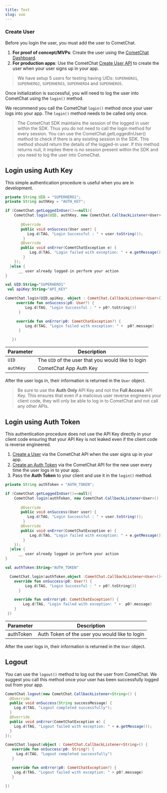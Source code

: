```yaml
---
title: Test 
slug: voo
---
```

### Create User

Before you login the user, you must add the user to CometChat.

1. **For proof of concept/MVPs**: Create the user using the [CometChat Dashboard](https://app.cometchat.com).
2. **For production apps**: Use the CometChat [Create User API](https://www.cometchat.com/docs/v2/chat-apis#createuser) to create the user when your user signs up in your app.

> We have setup 5 users for testing having UIDs:  `SUPERHERO1`, `SUPERHERO2`, `SUPERHERO3`, `SUPERHERO4` and `SUPERHERO5`.

Once initialization is successful, you will need to log the user into CometChat using the `login()` method.

We recommend you call the CometChat `login()` method once your user logs into your app. The `login()` method needs to be called only once.

> The CometChat SDK maintains the session of the logged in user within the SDK. Thus you do not need to call the login method for every session. You can use the CometChat.getLoggedInUser() method to check if there is any existing session in the SDK. This method should return the details of the logged-in user. If this method returns null, it implies there is no session present within the SDK and you need to log the user into ComeChat.

## Login using Auth Key

This simple authentication procedure is useful when you are in development.

```java
private String UID = "SUPERHERO1";
private String authKey = "AUTH_KEY";

if (CometChat.getLoggedInUser()==null){
    CometChat.login(UID, authKey, new CometChat.CallbackListener<User>() 
       
       @Override
       public void onSuccess(User user) {
          Log.d(TAG, "Login Successful : " + user.toString());
        }
       @Override
       public void onError(CometChatException e) {
           Log.d(TAG, "Login failed with exception: " + e.getMessage());
        }
    });
  }else {
      __ user already logged-in perform your action 
}
```

```kotlin
val UID:String="SUPERHERO1"
 val apiKey:String="API_KEY"

CometChat.login(UID,apiKey, object : CometChat.CallbackListener<User>() {
     override fun onSuccess(p0: User?) {
         Log.d(TAG, "Login Successful : " + p0?.toString())        
      }

     override fun onError(p0: CometChatException?) {
         Log.d(TAG, "Login failed with exception: " +  p0?.message)        
      }

   })
```



| Parameter | Description | 
| ---- | ---- | 
| `UID` | The `UID` of the user that you would like to login | 
| `authKey` | CometChat App Auth Key | 


After the user logs in, their information is returned in the `User` object.

> Be sure to use the **Auth Only** API Key and not the **Full Access** API Key. This ensures that even if a malicious user reverse engineers your client code, they will only be able to log in to CometChat and not call any other APIs.

## Login using Auth Token

This authentication procedure does not use the API Key directly in your client code ensuring that your API Key is not leaked even if the client code is reverse engineered.

1. [Create a User](https://www.cometchat.com/docs/v2/chat-apis#createuser) via the CometChat API when the user signs up in your app.
2. [Create an Auth Token](https://www.cometchat.com/docs/v2/chat-apis#createauthtoken) via the CometChat API for the new user every time the user logs in to your app.
3. Pass the **Auth Token** to your client and use it in the `login()` method.

```java
private String authToken = "AUTH_TOKEN";

if (CometChat.getLoggedInUser()==null){
    CometChat.login(authToken, new CometChat.CallbackListener<User>() 
       
       @Override
       public void onSuccess(User user) {
          Log.d(TAG, "Login Successful : " + user.toString());
        }
       @Override
       public void onError(CometChatException e) {
           Log.d(TAG, "Login failed with exception: " + e.getMessage());
        }
    });
  }else {
      __ user already logged-in perform your action 
}
```

```kotlin
val authToken:String="AUTH_TOKEN"

  CometChat.login(authToken,object :CometChat.CallbackListener<User>(){
    override fun onSuccess(p0: User?) {
         Log.d(TAG, "Login Successful : " + p0?.toString())  
      }

    override fun onError(p0: CometChatException?) {
        Log.d(TAG, "Login failed with exception: " +  p0?.message) 
    }
 })
```



| Parameter | Description | 
| ---- | ---- | 
| authToken | Auth Token of the user you would like to login | 


After the user logs in, their information is returned in the `User` object.

## Logout

You can use the `logout()` method to log out the user from CometChat. We suggest you call this method once your user has been successfully logged out from your app.

```java
CometChat.logout(new CometChat.CallbackListener<String>() {
  @Override
  public void onSuccess(String successMessage) {
    Log.d(TAG, "Logout completed successfully");
  }
  @Override
  public void onError(CometChatException e) {
    Log.d(TAG, "Logout failed with exception: " + e.getMessage());
  }
});
```

```kotlin
CometChat.logout(object : CometChat.CallbackListener<String>() {
   override fun onSuccess(p0: String?) {
     Log.d(TAG, "Logout completed successfully")               
   }

   override fun onError(p0: CometChatException?) {
    Log.d(TAG, "Logout failed with exception: " + p0?.message)
   }

})
```
